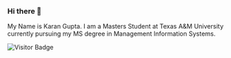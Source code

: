 ### Hi there 👋

My Name is Karan Gupta. I am a Masters Student at Texas A&M University currently pursuing my MS degree in Management Information Systems. 

![Visitor Badge](https://visitor-badge.laobi.icu/badge?page_id=karan7798z.karan7798z)
<!--
**karan7798z/karan7798z** is a ✨ _special_ ✨ repository because its `README.md` (this file) appears on your GitHub profile.

Here are some ideas to get you started:

- 🔭 I’m currently working on ...
- 🌱 I’m currently learning ...
- 👯 I’m looking to collaborate on ...
- 🤔 I’m looking for help with ...
- 💬 Ask me about ...
- 📫 How to reach me: ...
- 😄 Pronouns: ...
- ⚡ Fun fact: ...
-->
